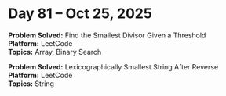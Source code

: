 # Day 81 – Oct 25, 2025

**Problem Solved:** Find the Smallest Divisor Given a Threshold       
**Platform:** LeetCode                       
**Topics:** Array, Binary Search

**Problem Solved:** Lexicographically Smallest String After Reverse      
**Platform:** LeetCode                       
**Topics:** String